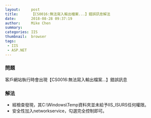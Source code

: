 ```yaml
---
layout:     post
title:      【CS0016:無法寫入輸出檔案...】錯誤訊息解法
date:       2018-08-28 09:37:19
author:     Mike Chen
summary:    
categories: IIS
thumbnail:  browser
tags:
 - IIS
 - ASP.NET
---
```


### 問題

客戶網站執行時會出現【CS0016:無法寫入輸出檔案...】錯誤訊息

### 解法

* 經檢查發現，其C:\Windows\Temp資料夾並未給予IIS_ISURS任何權限。
* 安全性加入networkservice，勾選完全控制即可。